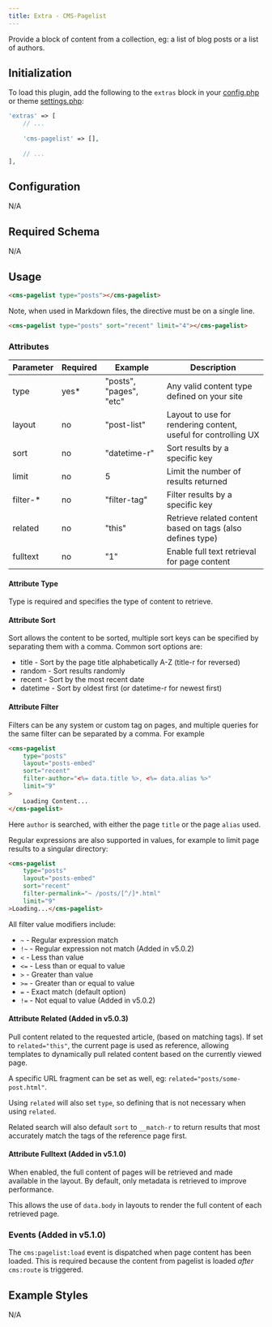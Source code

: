 ```yaml
---
title: Extra - CMS-Pagelist
---
```


Provide a block of content from a collection, eg: a list of blog posts or a list of authors.


## Initialization

To load this plugin, add the following to the `extras` block in your
[config.php](https://markdownmaster.com/docs/site-configuration.html) or
theme [settings.php](https://markdownmaster.com/docs/theme-development.html):

```php
'extras' => [
    // ...
    
    'cms-pagelist' => [],
    
    // ...
],
```


## Configuration

N/A


## Required Schema

N/A


## Usage

```html
<cms-pagelist type="posts"></cms-pagelist>
```

Note, when used in Markdown files, the directive must be on a single line.

```markdown
<cms-pagelist type="posts" sort="recent" limit="4"></cms-pagelist>
```

### Attributes


| Parameter | Required | Example                 | Description                                                    |
|-----------|----------|-------------------------|----------------------------------------------------------------|
| type      | yes*     | "posts", "pages", "etc" | Any valid content type defined on your site                    |
| layout    | no       | "post-list"             | Layout to use for rendering content, useful for controlling UX |
| sort      | no       | "datetime-r"            | Sort results by a specific key                                 |
| limit     | no       | 5                       | Limit the number of results returned                           |
| filter-*  | no       | "filter-tag"            | Filter results by a specific key                               |
| related   | no       | "this"                  | Retrieve related content based on tags (also defines type)     |
| fulltext  | no       | "1"                     | Enable full text retrieval for page content                    |


#### Attribute Type

Type is required and specifies the type of content to retrieve.

#### Attribute Sort
Sort allows the content to be sorted, multiple sort keys can be specified by separating them with a comma.
Common sort options are:

* title - Sort by the page title alphabetically A-Z (title-r for reversed)
* random - Sort results randomly
* recent - Sort by the most recent date
* datetime - Sort by oldest first (or datetime-r for newest first)

#### Attribute Filter

Filters can be any system or custom tag on pages, and multiple queries for the same filter
can be separated by a comma.  For example

```html
<cms-pagelist
    type="posts"
    layout="posts-embed"
    sort="recent"
    filter-author="<%= data.title %>, <%= data.alias %>"
    limit="9"
>
	Loading Content...
</cms-pagelist>
```

Here `author` is searched, with either the page `title` or the page `alias` used.

Regular expressions are also supported in values, for example to limit page results to a singular directory:

```html
<cms-pagelist
    type="posts"
    layout="posts-embed"
    sort="recent"
    filter-permalink="~ /posts/[^/]*.html"
    limit="9"
>Loading...</cms-pagelist>
```



All filter value modifiers include:

* `~` - Regular expression match
* `!~` - Regular expression not match (Added in v5.0.2)
* `<` - Less than value
* `<=` - Less than or equal to value
* `>` - Greater than value
* `>=` - Greater than or equal to value
* `=` - Exact match (default option)
* `!=` - Not equal to value (Added in v5.0.2)


#### Attribute Related (Added in v5.0.3)

Pull content related to the requested article, (based on matching tags).
If set to `related="this"`, the current page is used as reference, allowing templates to
dynamically pull related content based on the currently viewed page.

A specific URL fragment can be set as well, eg: `related="posts/some-post.html"`.

Using `related` will also set `type`, so defining that is not necessary when using `related`.

Related search will also default `sort` to `__match-r` to return results that
most accurately match the tags of the reference page first.

#### Attribute Fulltext (Added in v5.1.0)

When enabled, the full content of pages will be retrieved and made available in the layout.
By default, only metadata is retrieved to improve performance.

This allows the use of `data.body` in layouts to render the full content of each retrieved page.

### Events (Added in v5.1.0)

The `cms:pagelist:load` event is dispatched when page content has been loaded.
This is required because the content from pagelist is loaded _after_ `cms:route` is triggered.

## Example Styles

N/A
